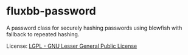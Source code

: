# fluxbb-password
A password class for securely hashing passwords using blowfish with fallback to repeated hashing.

License: [LGPL - GNU Lesser General Public License](http://www.gnu.org/licenses/lgpl.html)
